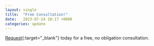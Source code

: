 ```yaml
---
layout: single
title:  "Free Consultation!"
date:   2023-07-24 18:17 +0800
categories: update
---
```

[Request](https://forms.gle/WsBVSzgSTPhMQDW1A){:target="_blank"} today for a free, no obligation consultation.